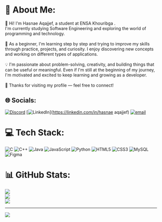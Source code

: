 # 💫 About Me:
👋 Hi! I'm Hasnae Aqajjef, a student at ENSA Khouribga .<br>I'm currently studying Software Engineering and exploring the world of programming and technology.<br><br>🌱 As a beginner, I'm learning step by step and trying to improve my skills through practice, projects, and curiosity. I enjoy discovering new concepts and working on different types of applications.<br><br>💡 I'm passionate about problem-solving, creativity, and building things that can be useful or meaningful. Even if I'm still at the beginning of my journey, I'm motivated and excited to keep learning and growing as a developer.<br><br>🚀 Thanks for visiting my profile — feel free to connect!


## 🌐 Socials:
[![Discord](https://img.shields.io/badge/Discord-%237289DA.svg?logo=discord&logoColor=white)](https://discord.gg/hasnaehn) [![LinkedIn](https://img.shields.io/badge/LinkedIn-%230077B5.svg?logo=linkedin&logoColor=white)](https://linkedin.com/in/hasnae aqajjef) [![email](https://img.shields.io/badge/Email-D14836?logo=gmail&logoColor=white)](mailto:hasnaeaqajjef@gmail.com) 

# 💻 Tech Stack:
![C](https://img.shields.io/badge/c-%2300599C.svg?style=for-the-badge&logo=c&logoColor=white) ![C++](https://img.shields.io/badge/c++-%2300599C.svg?style=for-the-badge&logo=c%2B%2B&logoColor=white) ![Java](https://img.shields.io/badge/java-%23ED8B00.svg?style=for-the-badge&logo=openjdk&logoColor=white) ![JavaScript](https://img.shields.io/badge/javascript-%23323330.svg?style=for-the-badge&logo=javascript&logoColor=%23F7DF1E) ![Python](https://img.shields.io/badge/python-3670A0?style=for-the-badge&logo=python&logoColor=ffdd54) ![HTML5](https://img.shields.io/badge/html5-%23E34F26.svg?style=for-the-badge&logo=html5&logoColor=white) ![CSS3](https://img.shields.io/badge/css3-%231572B6.svg?style=for-the-badge&logo=css3&logoColor=white) ![MySQL](https://img.shields.io/badge/mysql-4479A1.svg?style=for-the-badge&logo=mysql&logoColor=white) ![Figma](https://img.shields.io/badge/figma-%23F24E1E.svg?style=for-the-badge&logo=figma&logoColor=white)
# 📊 GitHub Stats:
![](https://github-readme-stats.vercel.app/api?username=hasnaeaqe&theme=dark&hide_border=false&include_all_commits=false&count_private=false)<br/>
![](https://nirzak-streak-stats.vercel.app/?user=hasnaeaqe&theme=dark&hide_border=false)<br/>
![](https://github-readme-stats.vercel.app/api/top-langs/?username=hasnaeaqe&theme=dark&hide_border=false&include_all_commits=false&count_private=false&layout=compact)

---
[![](https://visitcount.itsvg.in/api?id=hasnaeaqe&icon=0&color=0)](https://visitcount.itsvg.in)

<!-- Proudly created with GPRM ( https://gprm.itsvg.in ) -->
